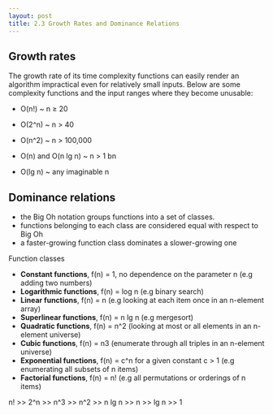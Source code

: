 ```yaml
---
layout: post
title: 2.3 Growth Rates and Dominance Relations
---
```


## Growth rates

The growth rate of its time complexity functions can easily render an algorithm impractical even for relatively small inputs. Below are some complexity functions and the input ranges where they become unusable:
 
* O(n!) ~ n ≥ 20
 
* O(2^n) ~ n > 40
 
* O(n^2) ~ n > 100,000
 
* O(n) and O(n lg n) ~ n > 1 bn 

* O(lg n) ~ any imaginable n 

## Dominance relations

* the Big Oh notation groups functions into a set of classes. 
* functions belonging to each class are considered equal with respect to Big Oh
* a faster-growing function class dominates a slower-growing one

Function classes

* **Constant functions**, f(n) = 1, no dependence on the parameter n (e.g adding two numbers)
* **Logarithmic functions**, f(n) = log n (e.g binary search)
* **Linear functions**, f(n) = n (e.g looking at each item once in an n-element array)
* **Superlinear functions**, f(n) = n lg n (e.g mergesort)
* **Quadratic functions**, f(n) = n^2 (looking at most or all elements in an n-element universe)
* **Cubic functions**, f(n) = n3 (enumerate through all triples in an n-element universe)
* **Exponential functions**, f(n) = c^n for a given constant c > 1 (e.g  enumerating all subsets of n items)
* **Factorial functions**, f(n) = n! (e.g all permutations or orderings of n items)

n! >> 2^n >> n^3 >> n^2 >> n lg n >> n >> lg n >> 1
